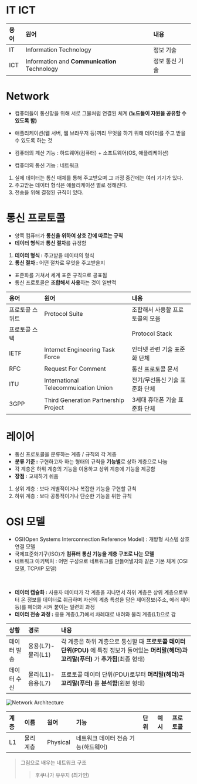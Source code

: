 # IT ICT

|용어|원어|내용|
|:---|:---|:---|
|IT|Information Technology|정보 기술|
|ICT|Information and **Communication** Technology|정보 통신 기술|  

# Network
- 컴퓨터들이 통신망을 위해 서로 그물처럼 연결된 체계 **(노드들이 자원을 공유할 수 있도록 함)**
- 애플리케이션(웹 서버, 웹 브라우저 등)끼리 무엇을 하기 위해 데이터를 주고 받을 수 있도록 하는 것  

- 컴퓨터의 계산 기능 : 하드웨어(컴퓨터) + 소프트웨어(OS, 애플리케이션)
- 컴퓨터의 통신 기능 : 네트워크  

1. 실제 데이터는 통신 매체를 통해 주고받으며 그 과정 중간에는 여러 기기가 있다.
2. 주고받는 데이터 형식은 애플리케이션 별로 정해진다. 
3. 전송을 위해 결정된 규칙이 있다.  

# 통신 프로토콜
- 양쪽 컴퓨터가 **통신을 위하여 상호 간에 따르는 규칙**
- **데이터 형식**과 **통신 절차**를 규정함  

1. **데이터 형식 :** 주고받을 데이터의 형식
2. **통신 절차 :** 어떤 절차로 무엇을 주고받을지  

- 표준화를 거쳐서 세계 표준 규격으로 공표됨
- 통신 프로토콜은 **조합해서 사용**하는 것이 일반적   

|용어|원어|내용|
|:---|:---|:---|
|프로토콜 스위트|Protocol Suite|조합해서 사용할 프로토콜의 모음|
|프로토콜 스택||Protocol Stack|프로토콜 시스템이 구현된 시스템(하드웨어, 소프트웨어, 둘의 혼합)|
|IETF|Internet Engineering Task Force|인터넷 관련 기술 표준화 단체|
|RFC|Request For Comment|통신 프로토콜 문서|
|ITU|International Telecommuication Union|전기/무선통신 기술 표준화 단체|
|3GPP|Third Generation Partnership Project|3세대 휴대폰 기술 표준화 단체|

# 레이어
- 통신 프로토콜을 분류하는 계층 / 규칙의 각 계층
-  **분류 기준 :** 구현하고자 하는 형태의 규칙을 **기능별**로 상하 계층으로 나눔
- 각 계층은 하위 계층의 기능을 이용하고 상위 계층에 기능을 제공함
- **장점 :** 교체하기 쉬움

1. 상위 계층 : 보다 개별적이거나 복잡한 기능을 구현할 규칙
2. 하위 계층 : 보다 공통적이거나 단순한 기능을 위한 규칙  

# OSI 모델
- OSI(Open Systems Interconnection Reference Model) : 개방형 시스템 상호 연결 모델
- 국제표준화기구(ISO)가 **컴퓨터 통신 기능을 계층 구조로 나눈 모델**
- 네트워크 아키텍처 : 어떤 구성으로 네트워크를 만들어낼지와 같은 기본 체계 (OSI모델, TCP/IP 모델)  
</br>

- **데이터 캡슐화 :** 사용자 데이터가 각 계층을 지나면서 하위 계층은 상위 계층으로부터 온 정보를 데이터로 취급하며 자신의 계층 특성을 담은 제어정보(주소, 에러 제어 등)를 헤더화 시켜 붙이는 일련의 과정
- **데이터 전송 과정 :** 응용 계층(L7)에서 차례대로 내려와 물리 계층(L1)으로 감

|상황|경로|내용|
|:---|:---|:---|
|데이터 발송|응용(L7)-물리(L1)|각 계층은 하위 계층으로 통신할 때 **프로토콜 데이터 단위(PDU)** 에 특정 정보가 들어있는 **머리말(헤더)과 꼬리말(푸터)** 가 **추가됨**(최종 형태)|
|데이터 수신|물리(L1)-응용(L7)|프로토콜 데이터 단위(PDU)로부터 **머리말(헤더)과 꼬리말(푸터)** 를 **분석함**(원본 형태)|  

![Network Architecture](https://github.com/7ahyeon/Study/assets/107123698/84cf81af-f9c3-43ca-8f64-b80f44df4374)

|계층|이름|원어|기능|단위|예시|프로토콜|
|:---|:---|:---|:---|:---|:---|:---|
|L1|물리 계층|Physical|네트워크 데이터 전송 기능(하드웨어)||

> 그림으로 배우는 네트워크 구조
> > 후쿠나가 유우지 (최가인)
